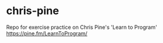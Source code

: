 # chris-pine
Repo for exercise practice on Chris Pine's 'Learn to Program' https://pine.fm/LearnToProgram/
